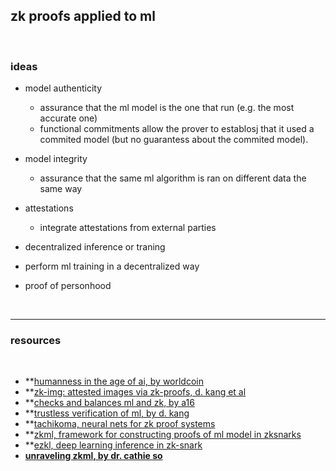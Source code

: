 ## zk proofs applied to ml

<br>

### ideas

* model authenticity
  - assurance that the ml model is the one that run (e.g. the most accurate one)
  - functional commitments allow the prover to establosj that it used a commited model (but no guarantess about the commited model).

* model integrity
  - assurance that the same ml algorithm is ran on different data the same way


* attestations  
  - integrate attestations from external parties
  
 * decentralized inference or traning
  - perform ml training in a decentralized way 
 
 * proof of personhood
 
 <br>
 
 ---
 
 ### resources
 
 <br>
 
 * **[humanness in the age of ai, by worldcoin](https://worldcoin.org/blog/engineering/humanness-in-the-age-of-ai)
 * **[zk-img: attested images via zk-proofs, d. kang et al](https://arxiv.org/pdf/2211.04775.pdf)
 * **[checks and balances ml and zk, by a16](https://a16zcrypto.com/content/article/checks-and-balances-machine-learning-and-zero-knowledge-proofs/)
 * **[trustless verification of ml, by d. kang](https://ddkang.github.io/blog/2022/10/18/trustless/)
 * **[tachikoma, neural nets for zk proof systems](https://github.com/zk-ml/tachikoma)
 * **[zkml, framework for constructing proofs of ml model in zksnarks](https://github.com/ddkang/zkml)
 * **[ezkl, deep learning inference in zk-snark](https://github.com/zkonduit/ezkl)
 * **[unraveling zkml, by dr. cathie so](https://www.canva.com/design/DAFgqqAboU0/4HscC5E3YkFRFk3bB64chw/view#1)**
